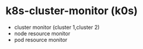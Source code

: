 # k8s-cluster-monitor (k0s)
- cluster monitor (cluster 1,cluster 2)
- node resource monitor
- pod  resource monitor

